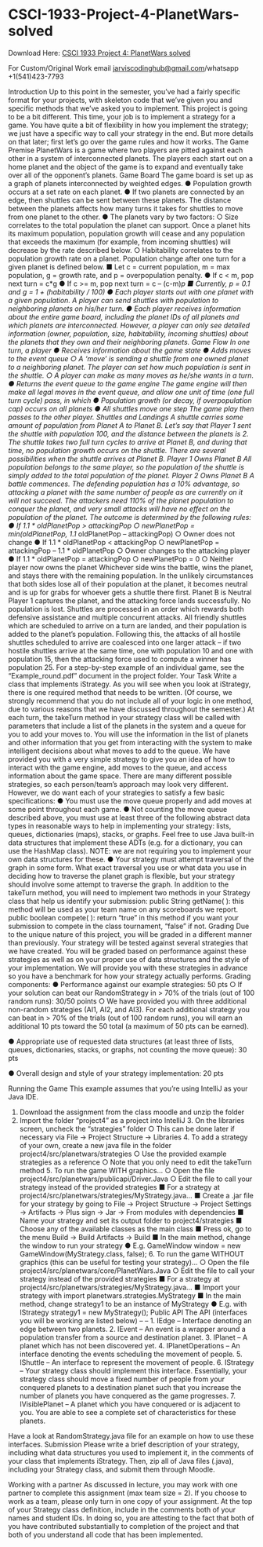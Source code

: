 # CSCI-1933-Project-4-PlanetWars-solved

Download Here: [CSCI 1933 Project 4: PlanetWars solved](https://jarviscodinghub.com/assignment/project-4-planetwars-solution/)

For Custom/Original Work email jarviscodinghub@gmail.com/whatsapp +1(541)423-7793

Introduction Up to this point in the semester, you’ve had a fairly specific format for your projects, with skeleton code that we’ve given you and specific methods that we’ve asked you to implement. This project is going to be a bit different. This time, your job is to implement a strategy for a game. You have quite a bit of flexibility in how you implement the strategy; we just have a specific way to call your strategy in the end. But more details on that later; first let’s go over the game rules and how it works.
The Game
Premise PlanetWars is a game where two players are pitted against each other in a system of interconnected planets. The players each start out on a home planet and the object of the game is to expand and eventually take over all of the opponent’s planets.
Game Board The game board is set up as a graph of planets interconnected by weighted edges. ● Population growth occurs at a set rate on each planet. ● If two planets are connected by an edge, then shuttles can be sent between these planets. The distance between the planets affects how many turns it takes for shuttles to move from one planet to the other. ● The planets vary by two factors: ○ Size correlates to the total population the planet can support. Once a planet hits its maximum population, population growth will cease and any population that exceeds the maximum (for example, from incoming shuttles) will decrease by the rate described below. ○ Habitability correlates to the population growth rate on a planet. Population change after one turn for a given planet is defined below. ■ Let c = current population, m = max population, g = growth rate, and p = overpopulation penalty. ● If c < m, pop next turn = c*g ● If c >= m, pop next turn = c – (c-m)*p ■ Currently, p = 0.1 and g = 1 + (habitability / 100)
● Each player starts out with one planet with a given population. A player can send shuttles with population to neighboring planets on his/her turn. ● Each player receives information about the entire game board, including the planet IDs of all planets and which planets are interconnected. However, a player can only see detailed information (owner, population, size, habitability, incoming shuttles) about the planets that they own and their neighboring planets.
Game Flow In one turn, a player ● Receives information about the game state ● Adds moves to the event queue ○ A ‘move’ is sending a shuttle from one owned planet to a neighboring planet. The player can set how much population is sent in the shuttle. ○ A player can make as many moves as he/she wants in a turn. ● Returns the event queue to the game engine The game engine will then make all legal moves in the event queue, and allow one unit of time (one full turn cycle) pass, in which ● Population growth (or decay, if overpopulation cap) occurs on all planets ● All shuttles move one step The game play then passes to the other player.
Shuttles and Landings A shuttle carries some amount of population from Planet A to Planet B. Let’s say that Player 1 sent the shuttle with population 100, and the distance between the planets is 2. The shuttle takes two full turn cycles to arrive at Planet B, and during that time, no population growth occurs on the shuttle. There are several possibilities when the shuttle arrives at Planet B.
Player 1 Owns Planet B All population belongs to the same player, so the population of the shuttle is simply added to the total population of the planet.
Player 2 Owns Planet B A battle commences. The defending population has a 10% advantage, so attacking a planet with the same number of people as are currently on it will not succeed. The attackers need 110% of the planet population to conquer the planet, and very small attacks will have no effect on the population of the planet. The outcome is determined by the following rules: ● If 1.1 * oldPlanetPop > attackingPop ○ newPlanetPop = min(oldPlanetPop, 1.1* oldPlanetPop – attackingPop) ○ Owner does not change ● If 1.1 * oldPlanetPop < attackingPop ○ newPlanetPop = attackingPop – 1.1 * oldPlanetPop ○ Owner changes to the attacking player ● If 1.1 * oldPlanetPop = attackingPop ○ newPlanetPop = 0 ○ Neither player now owns the planet Whichever side wins the battle, wins the planet, and stays there with the remaining population. In the unlikely circumstances that both sides lose all of their population at the planet, it becomes neutral and is up for grabs for whoever gets a shuttle there first. Planet B is Neutral Player 1 captures the planet, and the attacking force lands successfully. No population is lost. Shuttles are processed in an order which rewards both defensive assistance and multiple concurrent attacks. All friendly shuttles which are scheduled to arrive on a turn are landed, and their population is added to the planet’s population. Following this, the attacks of all hostile shuttles scheduled to arrive are coalesced into one larger attack – if two hostile shuttles arrive at the same time, one with population 10 and one with population 15, then the attacking force used to compute a winner has population 25. For a step-by-step example of an individual game, see the “Example_round.pdf” document in the project folder. Your Task Write a class that implements iStrategy. As you will see when you look at iStrategy, there is one required method that needs to be written. (Of course, we strongly recommend that you do not include all of your logic in one method, due to various reasons that we have discussed throughout the semester.) At each turn, the takeTurn method in your strategy class will be called with parameters that include a list of the planets in the system and a queue for you to add your moves to. You will use the information in the list of planets and other information that you get from interacting with the system to make intelligent decisions about what moves to add to the queue. We have provided you with a very simple strategy to give you an idea of how to interact with the game engine, add moves to the queue, and access information about the game space. There are many different possible strategies, so each person/team’s approach may look very different. However, we do want each of your strategies to satisfy a few basic specifications: ● You must use the move queue properly and add moves at some point throughout each game. ● Not counting the move queue described above, you must use at least three of the following abstract data types in reasonable ways to help in implementing your strategy: lists, queues, dictionaries (maps), stacks, or graphs. Feel free to use Java built-in data structures that implement these ADTs (e.g. for a dictionary, you can use the HashMap class). NOTE: we are not requiring you to implement your own data structures for these. ● Your strategy must attempt traversal of the graph in some form. What exact traversal you use or what data you use in deciding how to traverse the planet graph is flexible, but your strategy should involve some attempt to traverse the graph. In addition to the takeTurn method, you will need to implement two methods in your Strategy class that help us identify your submission: public String getName( ): this method will be used as your team name on any scoreboards we report. public boolean compete( ): return “true” in this method if you want your submission to compete in the class tournament, “false” if not. Grading Due to the unique nature of this project, you will be graded in a different manner than previously. Your strategy will be tested against several strategies that we have created. You will be graded based on performance against these strategies as well as on your proper use of data structures and the style of your implementation. We will provide you with these strategies in advance so you have a benchmark for how your strategy actually performs. Grading components: ● Performance against our example strategies: 50 pts ○ If your solution can beat our RandomStrategy in > 70% of the trials (out of 100 random runs): 30/50 points ○ We have provided you with three additional non-random strategies (AI1, AI2, and AI3). For each additional strategy you can beat in > 70% of the trials (out of 100 random runs), you will earn an additional 10 pts toward the 50 total (a maximum of 50 pts can be earned).

● Appropriate use of requested data structures (at least three of lists, queues, dictionaries, stacks, or graphs, not counting the move queue): 30 pts

● Overall design and style of your strategy implementation: 20 pts

Running the Game This example assumes that you’re using IntelliJ as your Java IDE.

1. Download the assignment from the class moodle and unzip the folder
2. Import the folder “project4” as a project into IntelliJ 3. On the libraries screen, uncheck the “strategies” folder ○ This can be done later if necessary via File -> Project Structure -> Libraries 4. To add a strategy of your own, create a new java file in the folder project4/src/planetwars/strategies ○ Use the provided example strategies as a reference ○ Note that you only need to edit the takeTurn method 5. To run the game WITH graphics… ○ Open the file project4/src/planetwars/publicapi/Driver.Java ○ Edit the file to call your strategy instead of the provided strategies ■ For a strategy at project4/src/planetwars/strategies/MyStrategy.java… ■ Create a .jar file for your strategy by going to File -> Project Structure -> Project Settings -> Artifacts -> Plus sign -> Jar -> From modules with dependencies ■ Name your strategy and set its output folder to project4/strategies ■ Choose any of the available classes as the main class ■ Press ok, go to the menu Build -> Build Artifacts -> Build ■ In the main method, change the window to run your strategy ● E.g. GameWindow window = new GameWindow(MyStrategy.class, false); 6. To run the game WITHOUT graphics (this can be useful for testing your strategy)… ○ Open the file project4/src/planetwars/core/PlanetWars.Java ○ Edit the file to call your strategy instead of the provided strategies ■ For a strategy at project4/src/planetwars/strategies/MyStrategy.java… ■ Import your strategy with import planetwars.strategies.MyStrategy ■ In the main method, change strategy1 to be an instance of MyStrategy ● E.g. with IStrategy strategy1 = new MyStrategy();
Public API The API (interfaces you will be working are listed below) – – 1. IEdge – Interface denoting an edge between two planets. 2. IEvent – An event is a wrapper around a population transfer from a source and destination planet. 3. IPlanet – A planet which has not been discovered yet. 4. IPlanetOperations – An interface denoting the events scheduling the movement of people. 5. IShuttle – An interface to represent the movement of people. 6. IStrategy – Your strategy class should implement this interface. Essentially, your strategy class should move a fixed number of people from your conquered planets to a destination planet such that you increase the number of planets you have conquered as the game progresses. 7. IVisiblePlanet – A planet which you have conquered or is adjacent to you. You are able to see a complete set of characteristics for these planets.

Have a look at RandomStrategy.java file for an example on how to use these interfaces.
Submission Please write a brief description of your strategy, including what data structures you used to implement it, in the comments of your class that implements iStrategy. Then, zip all of Java files (.java), including your Strategy class, and submit them through Moodle.

Working with a partner As discussed in lecture, you may work with one partner to complete this assignment (max team size = 2). If you choose to work as a team, please only turn in one copy of your assignment. At the top of your Strategy class definition, include in the comments both of your names and student IDs. In doing so, you are attesting to the fact that both of you have contributed substantially to completion of the project and that both of you understand all code that has been implemented.
